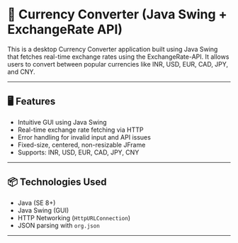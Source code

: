 # 💱 Currency Converter (Java Swing + ExchangeRate API)

This is a desktop Currency Converter application built using Java Swing that fetches real-time exchange rates using the ExchangeRate-API. It allows users to convert between popular currencies like INR, USD, EUR, CAD, JPY, and CNY.

---

## 🖥️ Features

- Intuitive GUI using Java Swing
- Real-time exchange rate fetching via HTTP
- Error handling for invalid input and API issues
- Fixed-size, centered, non-resizable JFrame
- Supports: INR, USD, EUR, CAD, JPY, CNY

---

## 📦 Technologies Used

- Java (SE 8+)
- Java Swing (GUI)
- HTTP Networking (`HttpURLConnection`)
- JSON parsing with `org.json`

---



